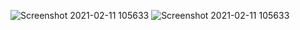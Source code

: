 ![Screenshot 2021-02-11 105633](https://user-images.githubusercontent.com/58859056/107736975-56a9fe00-6d29-11eb-82fb-f5b4841d9860.png)
![Screenshot 2021-02-11 105633](https://user-images.githubusercontent.com/58859056/107736981-5b6eb200-6d29-11eb-98c3-e8fa1524a630.png)
